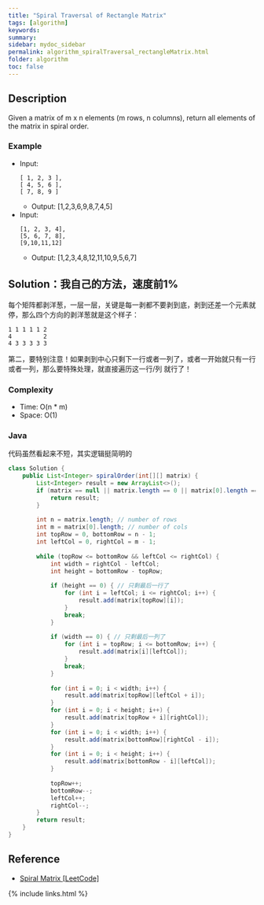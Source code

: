 ```yaml
---
title: "Spiral Traversal of Rectangle Matrix"
tags: [algorithm]
keywords:
summary:
sidebar: mydoc_sidebar
permalink: algorithm_spiralTraversal_rectangleMatrix.html
folder: algorithm
toc: false
---
```


## Description
Given a matrix of m x n elements (m rows, n columns), return all elements of the matrix in spiral order.

### Example
* Input: 
  ```
  [ 1, 2, 3 ],
  [ 4, 5, 6 ],
  [ 7, 8, 9 ]
  ```
  * Output: [1,2,3,6,9,8,7,4,5]
* Input: 
  ```
  [1, 2, 3, 4],
  [5, 6, 7, 8],
  [9,10,11,12]
  ```
  * Output: [1,2,3,4,8,12,11,10,9,5,6,7]

## Solution：我自己的方法，速度前1%
每个矩阵都剥洋葱，一层一层，关键是每一剥都不要剥到底，剥到还差一个元素就停，那么四个方向的剥洋葱就是这个样子：
```
1 1 1 1 1 2
4         2
4 3 3 3 3 3
```
第二，要特别注意！如果剥到中心只剩下一行或者一列了，或者一开始就只有一行或者一列，那么要特殊处理，就直接遍历这一行/列 就行了！

### Complexity
* Time: O(n * m)
* Space: O(1)

### Java
代码虽然看起来不短，其实逻辑挺简明的
```java
class Solution {
    public List<Integer> spiralOrder(int[][] matrix) {
        List<Integer> result = new ArrayList<>();
        if (matrix == null || matrix.length == 0 || matrix[0].length == 0) {
            return result;
        }
        
        int n = matrix.length; // number of rows
        int m = matrix[0].length; // number of cols
        int topRow = 0, bottomRow = n - 1;
        int leftCol = 0, rightCol = m - 1;
        
        while (topRow <= bottomRow && leftCol <= rightCol) {
            int width = rightCol - leftCol;
            int height = bottomRow - topRow;
            
            if (height == 0) { // 只剩最后一行了
                for (int i = leftCol; i <= rightCol; i++) {
                    result.add(matrix[topRow][i]);
                }
                break;
            }
            
            if (width == 0) { // 只剩最后一列了
                for (int i = topRow; i <= bottomRow; i++) {
                    result.add(matrix[i][leftCol]);
                }
                break;
            }
            
            for (int i = 0; i < width; i++) {
                result.add(matrix[topRow][leftCol + i]);
            }
            for (int i = 0; i < height; i++) {
                result.add(matrix[topRow + i][rightCol]);
            }
            for (int i = 0; i < width; i++) {
                result.add(matrix[bottomRow][rightCol - i]);
            }
            for (int i = 0; i < height; i++) {
                result.add(matrix[bottomRow - i][leftCol]);
            }
            
            topRow++;
            bottomRow--;
            leftCol++;
            rightCol--;
        }
        return result;
    }
}
```

## Reference
* [Spiral Matrix [LeetCode]](https://leetcode.com/problems/spiral-matrix/description/)

{% include links.html %}
